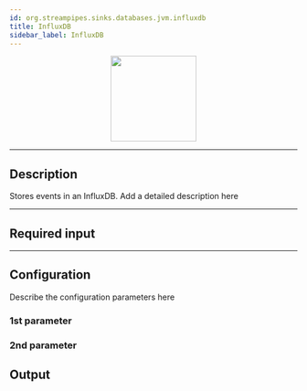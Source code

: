 ```yaml
---
id: org.streampipes.sinks.databases.jvm.influxdb
title: InfluxDB
sidebar_label: InfluxDB
---
```




<p align="center"> 
    <img src="/img/pipeline-elements/org.streampipes.sinks.databases.jvm.influxdb/icon.png" width="150px;" class="pe-image-documentation"/>
</p>

***

## Description

Stores events in an InfluxDB.
Add a detailed description here

***

## Required input


***

## Configuration

Describe the configuration parameters here

### 1st parameter


### 2nd parameter

## Output